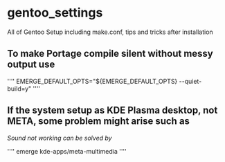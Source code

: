 # gentoo_settings
All of Gentoo Setup including make.conf, tips and tricks after installation

## To make Portage compile silent without messy output use
''''
EMERGE_DEFAULT_OPTS="${EMERGE_DEFAULT_OPTS} --quiet-build=y"
''''

## If the system setup as KDE Plasma desktop, not META, some problem might arise such as

*Sound not working can be solved by* 

''''
emerge kde-apps/meta-multimedia
''''



